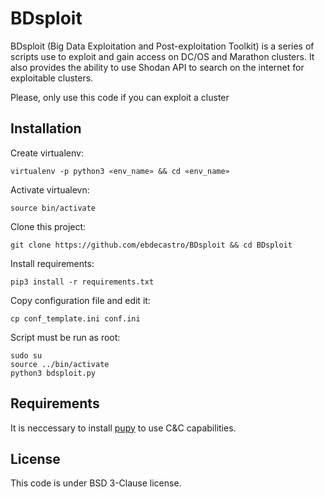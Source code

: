 # BDsploit

BDsploit (Big Data Exploitation and Post-exploitation Toolkit) is a series of scripts use to exploit and gain access on DC/OS and Marathon clusters. It also provides the ability to use Shodan API to search on the internet for exploitable clusters.

Please, only use this code if you can exploit a cluster

## Installation

Create virtualenv:
~~~~
virtualenv -p python3 «env_name» && cd «env_name»
~~~~

Activate virtualevn:
~~~~
source bin/activate
~~~~

Clone this project:
~~~~
git clone https://github.com/ebdecastro/BDsploit && cd BDsploit
~~~~

Install requirements:
~~~~
pip3 install -r requirements.txt
~~~~

Copy configuration file and edit it:
~~~~
cp conf_template.ini conf.ini
~~~~

Script must be run as root:
~~~~
sudo su
source ../bin/activate
python3 bdsploit.py
~~~~

## Requirements
It is neccessary to install [pupy](https://github.com/n1nj4sec/pupy) to use C&C capabilities.

## License
This code is under BSD 3-Clause license.
